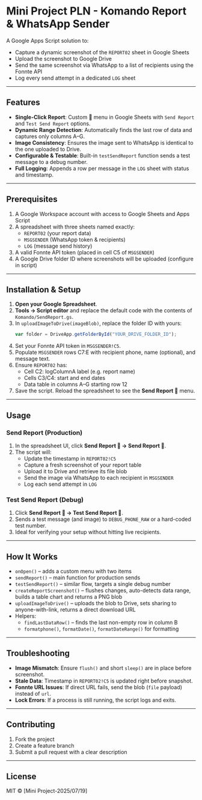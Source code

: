 # Mini Project PLN - Komando Report & WhatsApp Sender

A Google Apps Script solution to:

- Capture a dynamic screenshot of the `REPORT02` sheet in Google Sheets
- Upload the screenshot to Google Drive
- Send the same screenshot via WhatsApp to a list of recipients using the Fonnte API
- Log every send attempt in a dedicated `LOG` sheet

---

## Features

- **Single-Click Report**: Custom 📄 menu in Google Sheets with `Send Report` and `Test Send Report` options.
- **Dynamic Range Detection**: Automatically finds the last row of data and captures only columns A–G.
- **Image Consistency**: Ensures the image sent to WhatsApp is identical to the one uploaded to Drive.
- **Configurable & Testable**: Built-in `testSendReport` function sends a test message to a debug number.
- **Full Logging**: Appends a row per message in the `LOG` sheet with status and timestamp.

---

## Prerequisites

1. A Google Workspace account with access to Google Sheets and Apps Script
2. A spreadsheet with three sheets named exactly:
   - `REPORT02` (your report data)
   - `MSGSENDER` (WhatsApp token & recipients)
   - `LOG` (message send history)
3. A valid Fonnte API token (placed in cell C5 of `MSGSENDER`)
4. A Google Drive folder ID where screenshots will be uploaded (configure in script)

---

## Installation & Setup

1. **Open your Google Spreadsheet**.
2. **Tools → Script editor** and replace the default code with the contents of `Komando/SendReport.gs`.
3. In `uploadImageToDrive(imageBlob)`, replace the folder ID with yours:
   ```js
   var folder = DriveApp.getFolderById("YOUR_DRIVE_FOLDER_ID");
   ```
4. Set your Fonnte API token in `MSGSENDER!C5`.
5. Populate `MSGSENDER` rows C7:E with recipient phone, name (optional), and message text.
6. Ensure `REPORT02` has:
   - Cell C2: logColumnA label (e.g. report name)
   - Cells C3/C4: start and end dates
   - Data table in columns A–G starting row 12
7. Save the script. Reload the spreadsheet to see the **Send Report 📄** menu.

---

## Usage

### Send Report (Production)
1. In the spreadsheet UI, click **Send Report 📄 → Send Report 📩**.
2. The script will:
   - Update the timestamp in `REPORT02!C5`
   - Capture a fresh screenshot of your report table
   - Upload it to Drive and retrieve its file blob
   - Send the image via WhatsApp to each recipient in `MSGSENDER`
   - Log each send attempt in `LOG`

### Test Send Report (Debug)
1. Click **Send Report 📄 → Test Send Report 🧪**.
2. Sends a test message (and image) to `DEBUG_PHONE_RAW` or a hard-coded test number.
3. Ideal for verifying your setup without hitting live recipients.

---

## How It Works

- `onOpen()` – adds a custom menu with two items
- `sendReport()` – main function for production sends
- `testSendReport()` – similar flow, targets a single debug number
- `createReportScreenshot()` – flushes changes, auto-detects data range, builds a table chart and returns a PNG blob
- `uploadImageToDrive()` – uploads the blob to Drive, sets sharing to anyone-with-link, returns a direct download URL
- Helpers:
  - `findLastDataRow()` – finds the last non-empty row in column B
  - `formatphone()`, `formatDate()`, `formatDateRange()` for formatting

---

## Troubleshooting

- **Image Mismatch**: Ensure `flush()` and short `sleep()` are in place before screenshot.
- **Stale Data**: Timestamp in `REPORT02!C5` is updated right before snapshot.
- **Fonnte URL Issues**: If direct URL fails, send the blob (`file` payload) instead of `url`.
- **Lock Errors**: If a process is still running, the script logs and exits.

---

## Contributing

1. Fork the project
2. Create a feature branch
3. Submit a pull request with a clear description

---

## License

MIT © [Mini Project-2025/07/19]